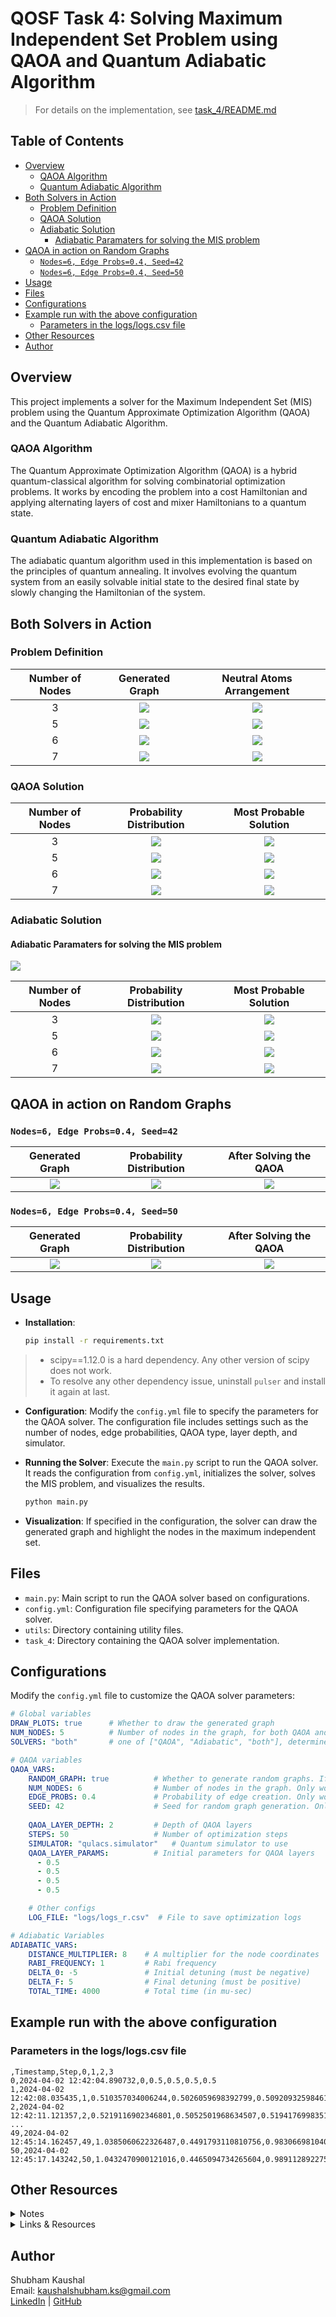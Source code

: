 # QOSF Task 4: Solving Maximum Independent Set Problem using QAOA and Quantum Adiabatic Algorithm <!-- omit from toc -->

> For details on the implementation, see [task_4/README.md](task_4/README.md)

## Table of Contents <!-- omit from toc -->
- [Overview](#overview)
  - [QAOA Algorithm](#qaoa-algorithm)
  - [Quantum Adiabatic Algorithm](#quantum-adiabatic-algorithm)
- [Both Solvers in Action](#both-solvers-in-action)
  - [Problem Definition](#problem-definition)
  - [QAOA Solution](#qaoa-solution)
  - [Adiabatic Solution](#adiabatic-solution)
    - [Adiabatic Paramaters for solving the MIS problem](#adiabatic-paramaters-for-solving-the-mis-problem)
- [QAOA in action on Random Graphs](#qaoa-in-action-on-random-graphs)
  - [`Nodes=6, Edge Probs=0.4, Seed=42`](#nodes6-edge-probs04-seed42)
  - [`Nodes=6, Edge Probs=0.4, Seed=50`](#nodes6-edge-probs04-seed50)
- [Usage](#usage)
- [Files](#files)
- [Configurations](#configurations)
- [Example run with the above configuration](#example-run-with-the-above-configuration)
  - [Parameters in the logs/logs.csv file](#parameters-in-the-logslogscsv-file)
- [Other Resources](#other-resources)
- [Author](#author)

## Overview

This project implements a solver for the Maximum Independent Set (MIS) problem using the Quantum Approximate Optimization Algorithm (QAOA) and the Quantum Adiabatic Algorithm. 

### QAOA Algorithm
The Quantum Approximate Optimization Algorithm (QAOA) is a hybrid quantum-classical algorithm for solving combinatorial optimization problems. It works by encoding the problem into a cost Hamiltonian and applying alternating layers of cost and mixer Hamiltonians to a quantum state.

### Quantum Adiabatic Algorithm

The adiabatic quantum algorithm used in this implementation is based on the principles of quantum annealing. It involves evolving the quantum system from an easily solvable initial state to the desired final state by slowly changing the Hamiltonian of the system.


## Both Solvers in Action

### Problem Definition

| Number of Nodes |   Generated Graph    | Neutral Atoms Arrangement |
| :-------------: | :------------------: | :-----------------------: |
|        3        | ![](images/gg3.jpg)  |   ![](images/ag3.jpeg)    |
|        5        | ![](images/gg5.jpeg) |   ![](images/ag5.jpeg)    |
|        6        | ![](images/gg6.jpeg) |    ![](images/ag6.png)    |
|        7        | ![](images/gg7.jpeg) |   ![](images/ag7.jpeg)    |


### QAOA Solution

| Number of Nodes |  Probability Distribution   |    Most Probable Solution    |
| :-------------: | :-------------------------: | :--------------------------: |
|        3        | ![](images/qaoa_g3_pd.jpeg) | ![](images/qaoa_g3_sol.jpeg) |
|        5        | ![](images/qaoa_g5_pd.jpeg) | ![](images/qaoa_g5_sol.jpeg) |
|        6        | ![](images/qaoa_g6_pd.jpeg) | ![](images/qaoa_g6_sol.jpeg) |
|        7        | ![](images/qaoa_g7_pd.jpeg) | ![](images/qaoa_g7_sol.jpeg) |


### Adiabatic Solution

#### Adiabatic Paramaters for solving the MIS problem

![](images/adiabatic_params.jpeg)

| Number of Nodes | Probability Distribution |  Most Probable Solution  |
| :-------------: | :----------------------: | :----------------------: |
|        3        |  ![](images/apd3.jpeg)   | ![](images/ag3_sol.jpeg) |
|        5        |  ![](images/apd5.jpeg)   | ![](images/ag5_sol.jpeg) |
|        6        |  ![](images/apd6.jpeg)   | ![](images/ag6_sol.jpeg) |
|        7        |  ![](images/apd7.jpeg)   | ![](images/ag7_sol.jpeg) |



## QAOA in action on Random Graphs

### `Nodes=6, Edge Probs=0.4, Seed=42`

|       Generated Graph        |  Probability Distribution   |      After Solving the QAOA      |
| :--------------------------: | :-------------------------: | :------------------------------: |
| ![](images/qaoa_gg6_s42.jpg) | ![](images/qaoa_pd_s42.jpg) | ![](images/qaoa_gg6_s42_sol.jpg) |

### `Nodes=6, Edge Probs=0.4, Seed=50`

|       Generated Graph        |  Probability Distribution   |      After Solving the QAOA      |
| :--------------------------: | :-------------------------: | :------------------------------: |
| ![](images/qaoa_gg6_s50.jpg) | ![](images/qaoa_pd_s50.jpg) | ![](images/qaoa_gg6_s50_sol.jpg) |



## Usage

- **Installation**: 
    ```bash
    pip install -r requirements.txt
    ```
> - scipy==1.12.0 is a hard dependency. Any other version of scipy does not work.
> - To resolve any other dependency issue, uninstall `pulser` and install it again at last.

- **Configuration**: Modify the `config.yml` file to specify the parameters for the QAOA solver. The configuration file includes settings such as the number of nodes, edge probabilities, QAOA type, layer depth, and simulator.

- **Running the Solver**: Execute the `main.py` script to run the QAOA solver. It reads the configuration from `config.yml`, initializes the solver, solves the MIS problem, and visualizes the results.
    ```python 
    python main.py
    ```

- **Visualization**: If specified in the configuration, the solver can draw the generated graph and highlight the nodes in the maximum independent set.

## Files

- `main.py`: Main script to run the QAOA solver based on configurations.
- `config.yml`: Configuration file specifying parameters for the QAOA solver.
- `utils`: Directory containing utility files.
- `task_4`: Directory containing the QAOA solver implementation.

## Configurations

Modify the `config.yml` file to customize the QAOA solver parameters:

```yaml
# Global variables
DRAW_PLOTS: true      # Whether to draw the generated graph
NUM_NODES: 5          # Number of nodes in the graph, for both QAOA and Adiabatic solvers
SOLVERS: "both"       # one of ["QAOA", "Adiabatic", "both"], determines which solver to run

# QAOA variables
QAOA_VARS:
    RANDOM_GRAPH: true          # Whether to generate random graphs. If true, then global NUM_NODES is overridden
    NUM_NODES: 6                # Number of nodes in the graph. Only works if RANDOM_GRAPH is true.
    EDGE_PROBS: 0.4             # Probability of edge creation. Only works if RANDOM_GRAPH is true.
    SEED: 42                    # Seed for random graph generation. Only works if RANDOM_GRAPH is true.
    
    QAOA_LAYER_DEPTH: 2         # Depth of QAOA layers
    STEPS: 50                   # Number of optimization steps
    SIMULATOR: "qulacs.simulator"   # Quantum simulator to use
    QAOA_LAYER_PARAMS:          # Initial parameters for QAOA layers
      - 0.5
      - 0.5
      - 0.5
      - 0.5

    # Other configs
    LOG_FILE: "logs/logs_r.csv"  # File to save optimization logs

# Adiabatic Variables
ADIABATIC_VARS:
    DISTANCE_MULTIPLIER: 8    # A multiplier for the node coordinates
    RABI_FREQUENCY: 1         # Rabi frequency
    DELTA_0: -5               # Initial detuning (must be negative)
    DELTA_F: 5                # Final detuning (must be positive)
    TOTAL_TIME: 4000          # Total time (in mu-sec)
```

## Example run with the above configuration

### Parameters in the logs/logs.csv file

```csv
,Timestamp,Step,0,1,2,3
0,2024-04-02 12:42:04.890732,0,0.5,0.5,0.5,0.5
1,2024-04-02 12:42:08.035435,1,0.510357034006244,0.5026059698392799,0.5092093259846123,0.5155158580791361
2,2024-04-02 12:42:11.121357,2,0.5219116902346801,0.5052501968634507,0.5194176998351191,0.5326101938158814
...
49,2024-04-02 12:45:14.162457,49,1.0385060622326487,0.4491793110810756,0.9830669810401744,1.0036347209165255
50,2024-04-02 12:45:17.143242,50,1.0432470900121016,0.4465094734265604,0.9891128922752848,1.0018932429733522

```

## Other Resources
<details>
<summary>Notes</summary>
- Generate requirements.txt

```bash
# create requirements.txt
python -m pipreqs.pipreqs --ignore _env_ --force
```
</details>

<details>
    <summary>Links & Resources</summary>
    <ul>
        <li>
            References from source: <a href=https://pulser.readthedocs.io/en/stable/index.html>Pulser</a>| <a href=https://queracomputing.github.io/Bloqade.jl/dev/>Bloqade</a>
        </li>
        <li><a href=https://en.wikipedia.org/wiki/Maximal_independent_set>Wikipedia - Maximal Independent Set</a></li>
        <li>
            <a href=https://www.quera.com/glossary/maximum-independent-set> QuEra - Maximum Independent Set</a>
        </li>
        <li>
            <a href=https://networkx.org/documentation/stable/reference/algorithms/generated/networkx.algorithms.mis.maximal_independent_set.html>NetworkX - Maximal Independent Set</a>
        </li>
        <li>
            <a href=https://ali-ibrahim137.github.io/competitive/programming/2020/01/02/maximum-independent-set-in-bipartite-graphs.html>GitHub page on Maximum Independent set in Bipartite Graphs</a>
        </li>
        <li>
            <a href=https://docs.classiq.io/latest/tutorials/applications/optimization/max-independent-set/max-independent-set/>Classiq - MIS</a>
        </li>
        <li>
        <a href=https://www.youtube.com/watch?v=csgEVurrBpU>Adiabatic Quantum Computing - Peter Wittek</a>
        </li>
    </ul>
</details>


## Author

Shubham Kaushal <br>
Email: kaushalshubham.ks@gmail.com <br>
[LinkedIn](https://www.linkedin.com/in/kaushalshubham/) | [GitHub](https://github.com/shubhamkaushal765)
